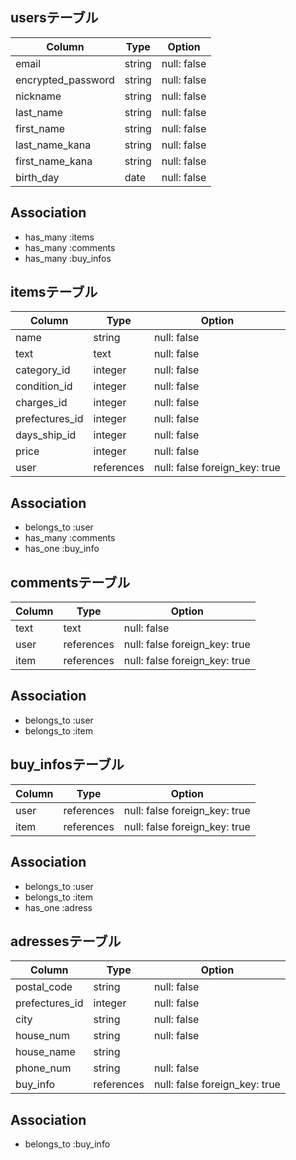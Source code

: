 ## usersテーブル

| Column             | Type   | Option      |
| ------------------ | ------ | ----------- |
| email              | string | null: false |
| encrypted_password | string | null: false |
| nickname           | string | null: false |
| last_name          | string | null: false |
| first_name         | string | null: false |
| last_name_kana     | string | null: false |
| first_name_kana    | string | null: false |
| birth_day          | date   | null: false |

## Association

- has_many :items
- has_many :comments
- has_many :buy_infos


## itemsテーブル

| Column         | Type       | Option                        |
| -------------- | ---------- | ----------------------------- |
| name           | string     | null: false                   |
| text           | text       | null: false                   |
| category_id    | integer    | null: false                   |
| condition_id   | integer    | null: false                   |
| charges_id     | integer    | null: false                   |
| prefectures_id | integer    | null: false                   |
| days_ship_id   | integer    | null: false                   |
| price          | integer    | null: false                   |
| user           | references | null: false foreign_key: true |

## Association

- belongs_to :user
- has_many :comments
- has_one :buy_info

## commentsテーブル

| Column | Type       | Option                        |
| ------ | ---------- | ----------------------------- |
| text   | text       | null: false                   |
| user   | references | null: false foreign_key: true |
| item   | references | null: false foreign_key: true |

## Association

- belongs_to :user
- belongs_to :item

## buy_infosテーブル

| Column | Type       | Option                        |
| ------ | ---------- | ----------------------------- |
| user   | references | null: false foreign_key: true |
| item   | references | null: false foreign_key: true |

## Association

- belongs_to :user
- belongs_to :item
- has_one :adress

## adressesテーブル

| Column         | Type       | Option                        |
| -------------- | ---------- | ----------------------------- |
| postal_code    | string     | null: false                   |
| prefectures_id | integer    | null: false                   |
| city           | string     | null: false                   |
| house_num      | string     | null: false                   |
| house_name     | string     |                               |
| phone_num      | string     | null: false                   |
| buy_info       | references | null: false foreign_key: true |

## Association

- belongs_to :buy_info